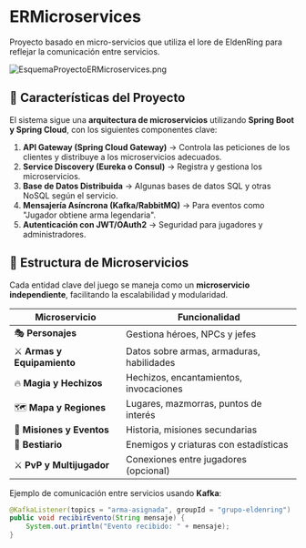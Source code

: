 # ERMicroservices
Proyecto basado en micro-servicios que utiliza el lore de EldenRing para reflejar la comunicación entre servicios. 

![EsquemaProyectoERMicroservices.png](https://github.com/lucasito0208/ERMicroservices/issues/1#issue-2826085512)


## 🚀 Características del Proyecto

El sistema sigue una **arquitectura de microservicios** utilizando **Spring Boot y Spring Cloud**, con los siguientes componentes clave:

1. **API Gateway (Spring Cloud Gateway)** → Controla las peticiones de los clientes y distribuye a los microservicios adecuados.
2. **Service Discovery (Eureka o Consul)** → Registra y gestiona los microservicios.
3. **Base de Datos Distribuida** → Algunas bases de datos SQL y otras NoSQL según el servicio.
4. **Mensajería Asíncrona (Kafka/RabbitMQ)** → Para eventos como "Jugador obtiene arma legendaria".
5. **Autenticación con JWT/OAuth2** → Seguridad para jugadores y administradores.

## 📌 **Estructura de Microservicios**
Cada entidad clave del juego se maneja como un **microservicio independiente**, facilitando la escalabilidad y modularidad.

| **Microservicio**       | **Funcionalidad** |
|-------------------------|------------------|
| 🎭 **Personajes**         | Gestiona héroes, NPCs y jefes |
| ⚔️ **Armas y Equipamiento** | Datos sobre armas, armaduras, habilidades |
| 🔥 **Magia y Hechizos**   | Hechizos, encantamientos, invocaciones |
| 🗺️ **Mapa y Regiones**    | Lugares, mazmorras, puntos de interés |
| 📜 **Misiones y Eventos** | Historia, misiones secundarias |
| 🦇 **Bestiario**         | Enemigos y criaturas con estadísticas |
| ⚔️ **PvP y Multijugador** | Conexiones entre jugadores (opcional) |

Ejemplo de comunicación entre servicios usando **Kafka**:
```java
@KafkaListener(topics = "arma-asignada", groupId = "grupo-eldenring")
public void recibirEvento(String mensaje) {
    System.out.println("Evento recibido: " + mensaje);
}
